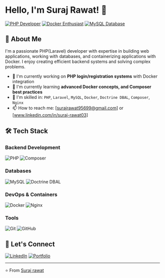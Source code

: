 # Hello, I'm Suraj Rawat! 👋

[![PHP Developer](https://img.shields.io/badge/PHP-Developer-777BB4?style=flat&logo=php&logoColor=white)](https://github.com/surajrawat03)
[![Docker Enthusiast](https://img.shields.io/badge/Docker-Enthusiast-2496ED?style=flat&logo=docker&logoColor=white)](https://github.com/surajrawat03)
[![MySQL Database](https://img.shields.io/badge/MySQL-Database-4479A1?style=flat&logo=mysql&logoColor=white)](https://github.com/surajrawat03)

## 🚀 About Me

I'm a passionate PHP(Laravel) developer with expertise in building web applications, working with databases, and containerizing applications with Docker. I enjoy creating efficient backend systems and solving complex problems.

- 🔭 I'm currently working on **PHP login/registration systems** with Docker integration
- 🌱 I'm currently learning **advanced Docker concepts, and Composer best practices**
- 💼 I'm skilled in: `PHP`, `Laravel`, `MySQL`, `Docker`, `Doctrine DBAL`, `Composer`, `Nginx`
- 📫 How to reach me: [surajrawat95699@gmail.com] or [www.linkedin.com/in/suraj-rawat03]

## 🛠 Tech Stack

### Backend Development
![PHP](https://img.shields.io/badge/PHP-777BB4?style=for-the-badge&logo=php&logoColor=white)
![Composer](https://img.shields.io/badge/Composer-885630?style=for-the-badge&logo=composer&logoColor=white)

### Databases
![MySQL](https://img.shields.io/badge/MySQL-4479A1?style=for-the-badge&logo=mysql&logoColor=white)
![Doctrine DBAL](https://img.shields.io/badge/Doctrine_DBAL-FF6C37?style=for-the-badge)

### DevOps & Containers
![Docker](https://img.shields.io/badge/Docker-2496ED?style=for-the-badge&logo=docker&logoColor=white)
![Nginx](https://img.shields.io/badge/Nginx-009639?style=for-the-badge&logo=nginx&logoColor=white)

### Tools
![Git](https://img.shields.io/badge/Git-F05032?style=for-the-badge&logo=git&logoColor=white)
![GitHub](https://img.shields.io/badge/GitHub-181717?style=for-the-badge&logo=github&logoColor=white)

## 🤝 Let's Connect

[![LinkedIn](https://img.shields.io/badge/LinkedIn-0077B5?style=for-the-badge&logo=linkedin&logoColor=white)](www.linkedin.com/in/suraj-rawat03)
[![Portfolio](https://img.shields.io/badge/Portfolio-%23000000.svg?style=for-the-badge&logo=firefox&logoColor=white)](https://surajrawat03.github.io/)

---

⭐️ From [Suraj rawat](https://github.com/surajrawat03)
